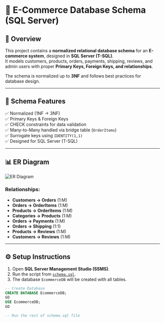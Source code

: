 # 🛒 E-Commerce Database Schema (SQL Server)

## 📌 Overview
This project contains a **normalized relational database schema** for an **E-commerce system**, designed in **SQL Server (T-SQL)**.  
It models customers, products, orders, payments, shipping, reviews, and admin users with proper **Primary Keys, Foreign Keys, and relationships**.

The schema is normalized up to **3NF** and follows best practices for database design.

---

## 📂 Schema Features
✅ Normalized (1NF → 3NF)  
✅ Primary Keys & Foreign Keys  
✅ CHECK constraints for data validation  
✅ Many-to-Many handled via bridge table (`OrderItems`)  
✅ Surrogate keys using `IDENTITY(1,1)`  
✅ Designed for SQL Server (T-SQL)  

---

## 📊 ER Diagram
![ER Diagram](./er_diagram.png)

### Relationships:
- **Customers → Orders** (1:M)  
- **Orders → OrderItems** (1:M)  
- **Products → OrderItems** (1:M)  
- **Categories → Products** (1:M)  
- **Orders → Payments** (1:M)  
- **Orders → Shipping** (1:1)  
- **Products → Reviews** (1:M)  
- **Customers → Reviews** (1:M)  

---

## ⚙️ Setup Instructions
1. Open **SQL Server Management Studio (SSMS)**.
2. Run the script from [`schema.sql`](./schema.sql).
3. The database `EcommerceDB` will be created with all tables.

```sql
-- Create Database
CREATE DATABASE EcommerceDB;
GO
USE EcommerceDB;
GO

-- Run the rest of schema.sql file
